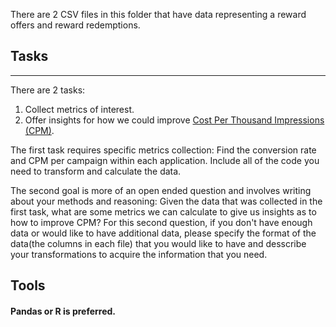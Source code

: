 There are 2 CSV files in this folder that have data representing a reward offers
and reward redemptions.

## Tasks
--------

There are 2 tasks:

1. Collect metrics of interest.
2. Offer insights for how we could improve [Cost Per Thousand Impressions (CPM)](https://en.wikipedia.org/wiki/Cost_per_impression).

The first task requires specific metrics collection:
Find the conversion rate and CPM per campaign within each application. Include all of the code you need to transform and calculate the data.

The second goal is more of an open ended question and involves writing about your methods and reasoning:
Given the data that was collected in the first task, what are some metrics we can calculate to give us insights as to how to improve CPM? For this second question, if you don't have enough data or would like to have additional data, please specify the format of the data(the columns in each file) that you would like to have and desscribe your transformations to acquire the information that you need.

## Tools
#### Pandas or R is preferred.
